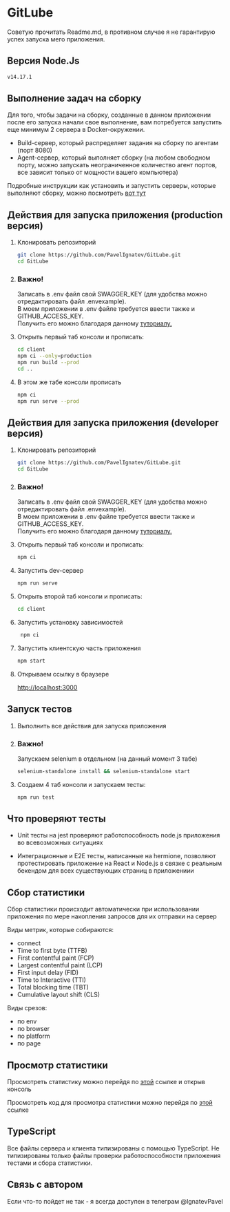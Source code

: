 # GitLube
Советую прочитать Readme.md, в противном случае я не гарантирую успех запуска мего приложения.

## Версия Node.Js

```sh
v14.17.1
```

## Выполнение задач на сборку

Для того, чтобы задачи на сборку, созданные в данном приложении после его запуска начали свое выполнение, вам потребуется запустить еще минимум 2 сервера в Docker-окружении.

- Build-сервер, который распределяет задания на сборку по агентам (порт 8080)
- Agent-сервер, который выполняет сборку (на любом свободном порту, можно запускать неограниченное количество агент портов, все зависит только от мощности вашего компьютера)

Подробные инструкции как установить и запустить серверы, которые выполняют сборку, можно посмотреть [вот тут](https://github.com/PavelIgnatev/ci-server)

## Действия для запуска приложения (production версия)

1. Клонировать репозиторий

   ```sh
   git clone https://github.com/PavelIgnatev/GitLube.git
   cd GitLube
   ```

2. ### Важно!

   Записать в .env файл свой SWAGGER_KEY (для удобства можно отредактировать файл .envexample). <br>
   В моем приложении в .env файле требуется ввести также и GITHUB_ACCESS_KEY. <br>
   Получить его можно благодаря данному [туториалу.](https://docs.github.com/en/github/authenticating-to-github/keeping-your-account-and-data-secure/creating-a-personal-access-token)

3. Открыть первый таб консоли и прописать:

   ```sh
   cd client
   npm ci --only=production
   npm run build --prod
   cd ..
   ```

4. В этом же табе консоли прописать

   ```sh
   npm ci
   npm run serve --prod
   ```

## Действия для запуска приложения (developer версия)

1. Клонировать репозиторий

   ```sh
   git clone https://github.com/PavelIgnatev/GitLube.git
   cd GitLube
   ```

2. ### Важно!

   Записать в .env файл свой SWAGGER_KEY (для удобства можно отредактировать файл .envexample). <br>
   В моем приложении в .env файле требуется ввести также и GITHUB_ACCESS_KEY. <br>
   Получить его можно благодаря данному [туториалу.](https://docs.github.com/en/github/authenticating-to-github/keeping-your-account-and-data-secure/creating-a-personal-access-token)

3. Открыть первый таб консоли и прописать:

   ```sh
   npm ci
   ```

4. Запустить dev-сервер

   ```sh
   npm run serve
   ```

5. Открыть второй таб консоли и прописать:

   ```sh
   cd client
   ```

6. Запустить установку зависимостей

   ```sh
    npm ci
   ```

7. Запустить клиентскую часть приложения

   ```sh
   npm start
   ```

8. Открываем ссылку в браузере

   [http://localhost:3000](http://localhost:3000/)

## Запуск тестов

1. Выполнить все действия для запуска приложения

2. ### Важно!

   Запускаем selenium в отдельном (на данный момент 3 табе)

   ```sh
   selenium-standalone install && selenium-standalone start
   ```

3. Создаем 4 таб консоли и запускаем тесты:

   ```sh
   npm run test
   ```

## Что проверяют тесты

- Unit тесты на jest проверяют работспособность node.js приложения во всевозможных ситуациях

- Интеграционные и E2E тесты, написанные на hermione, позволяют протестировать приложение на React и Node.js в связке с реальным бекендом для всех существующих страниц в приложениии

## Сбор статистики

Сбор статистики происходит автоматически при использовании приложения по мере накопления запросов для их отправки на сервер

Виды метрик, которые собираются:

- connect
- Time to first byte (TTFB)
- First contentful paint (FCP)
- Largest contentful paint (LCP)
- First input delay (FID)
- Time to Interactive (TTI)
- Total blocking time (TBT)
- Cumulative layout shift (CLS)

Виды срезов:

- по env
- по browser
- по platform
- по page

## Просмотр статистики

Просмотреть статистику можно перейдя по [этой](https://pavelignatev.github.io/viewing-statistics/) ссылке и открыв консоль

Просмотреть код для просмотра статистики можно перейдя по [этой](https://github.com/PavelIgnatev/GitLube/blob/main/client/src/statistics/viewingStatistics.js) ссылке

## TypeScript

Все файлы сервера и клиента типизированы с помощью TypeScript.
Не типизированы только файлы проверки работоспособности приложения тестами и сбора статистики.

## Связь с автором

Если что-то пойдет не так - я всегда доступен в телеграм @IgnatevPavel
